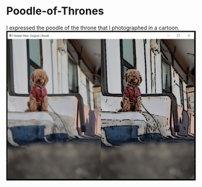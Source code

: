 # Poodle-of-Thrones
I expressed the poodle of the throne that I photographed in a cartoon.
![](Poodle.png "스크린샷")